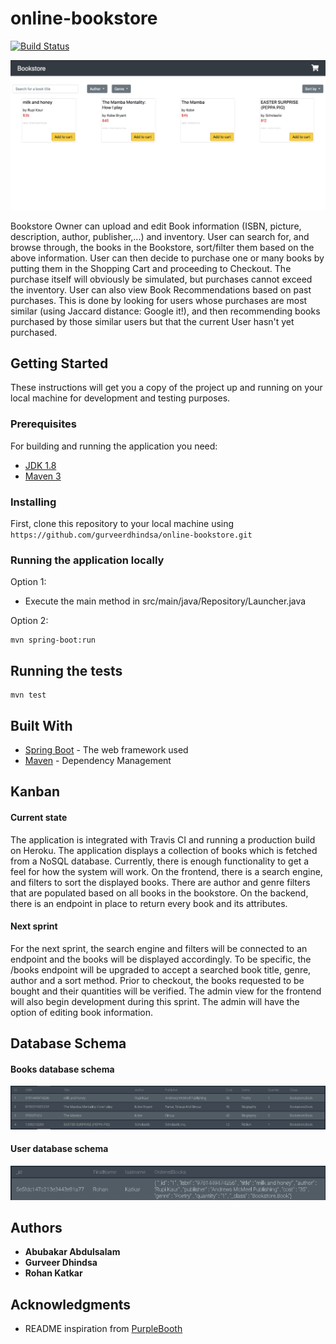 # online-bookstore
[![Build Status](https://travis-ci.com/gurveerdhindsa/online-bookstore.svg?token=Q7Wj8LGyEKmLYx5gvdog&branch=master)](https://travis-ci.com/gurveerdhindsa/online-bookstore)

<p align="center">
  <img src="screenshots/web/milestone-1-web-application.png">
</p>

Bookstore Owner can upload and edit Book information (ISBN, picture, description, author, publisher,...) and inventory. User can search for, and browse through, the books in the Bookstore, sort/filter them based on the above information. User can then decide to purchase one or many books by putting them in the Shopping Cart and proceeding to Checkout. The purchase itself will obviously be simulated, but purchases cannot exceed the inventory. User can also view Book Recommendations based on past purchases. This is done by looking for users whose purchases are most similar (using Jaccard distance: Google it!), and then recommending books purchased by those similar users but that the current User hasn't yet purchased.

## Getting Started
These instructions will get you a copy of the project up and running on your local machine for development and testing purposes.

### Prerequisites
For building and running the application you need:
- [JDK 1.8](http://www.oracle.com/technetwork/java/javase/downloads/jdk8-downloads-2133151.html)
- [Maven 3](https://maven.apache.org)

### Installing
First, clone this repository to your local machine using `https://github.com/gurveerdhindsa/online-bookstore.git`

### Running the application locally
Option 1:
- Execute the main method in src/main/java/Repository/Launcher.java

Option 2:
```
mvn spring-boot:run
```

## Running the tests
```shell script
mvn test
```

## Built With
* [Spring Boot](https://spring.io/projects/spring-boot) - The web framework used
* [Maven](https://maven.apache.org/) - Dependency Management

## Kanban
#### Current state
The application is integrated with Travis CI and running a production build on Heroku. The application displays a collection of books which is fetched from a NoSQL database. Currently, there is enough functionality to get a feel for how the system will work. On the frontend, there is a search engine, and filters to sort the displayed books. There are author and genre filters that are populated based on all books in the bookstore. On the backend, there is an endpoint in place to return every book and its attributes.

#### Next sprint
For the next sprint, the search engine and filters will be connected to an endpoint and the books will be displayed accordingly. To be specific, the /books endpoint will be upgraded to accept a searched book title, genre, author and a sort method. Prior to checkout, the books requested to be bought and their quantities will be verified.
The admin view for the frontend will also begin development during this sprint. The admin will have the option of editing book information.

## Database Schema
#### Books database schema
![Books database schema](screenshots/database/db-schema-books.png)

#### User database schema
![User database schema](screenshots/database/db-schema-user.png)

## Authors
* **Abubakar Abdulsalam**
* **Gurveer Dhindsa**
* **Rohan Katkar**

## Acknowledgments
* README inspiration from [PurpleBooth](https://gist.github.com/PurpleBooth/109311bb0361f32d87a2)
